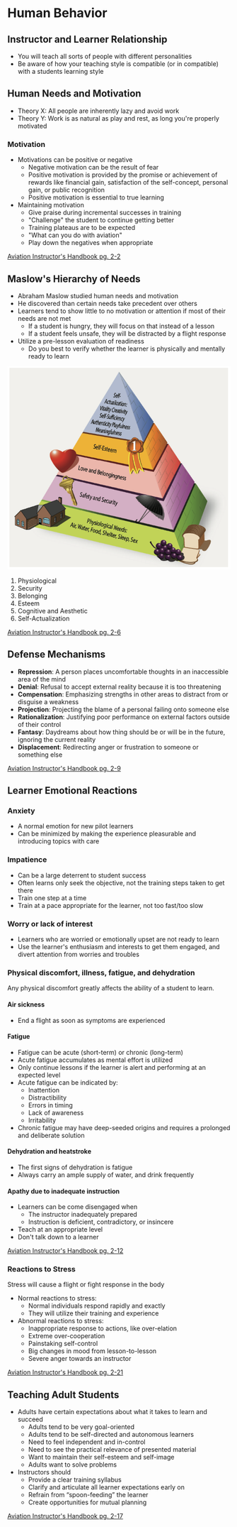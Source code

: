 # Human Behavior

## Instructor and Learner Relationship

- You will teach all sorts of people with different personalities
- Be aware of how your teaching style is compatible (or in compatible) with a students learning style

## Human Needs and Motivation

- Theory X: All people are inherently lazy and avoid work
- Theory Y: Work is as natural as play and rest, as long you're properly motivated

### Motivation

- Motivations can be positive or negative
  - Negative motivation can be the result of fear
  - Positive motivation is provided by the promise or achievement of rewards like financial gain, satisfaction of the self-concept, personal gain, or public recognition
  - Positive motivation is essential to true learning
- Maintaining motivation
  - Give praise during incremental successes in training
  - "Challenge" the student to continue getting better
  - Training plateaus are to be expected
  - "What can you do with aviation"
  - Play down the negatives when appropriate

[Aviation Instructor's Handbook pg. 2-2](/_references/AIH/2-2)

## Maslow's Hierarchy of Needs

- Abraham Maslow studied human needs and motivation
- He discovered than certain needs take precedent over others
- Learners tend to show little to no motivation or attention if most of their needs are not met
  - If a student is hungry, they will focus on that instead of a lesson
  - If a student feels unsafe, they will be distracted by a flight response
- Utilize a pre-lesson evaluation of readiness
  - Do you best to verify whether the learner is physically and mentally ready to learn

![Maslow's Hierarchy of Needs](images/image.png)

1. Physiological
2. Security
3. Belonging
4. Esteem
5. Cognitive and Aesthetic
6. Self-Actualization

[Aviation Instructor's Handbook pg. 2-6](/_references/AIH/2-6)

## Defense Mechanisms

- **Repression**: A person places uncomfortable thoughts in an inaccessible area of the mind
- **Denial**: Refusal to accept external reality because it is too threatening
- **Compensation**: Emphasizing strengths in other areas to distract from or disguise a weakness
- **Projection**: Projecting the blame of a personal failing onto someone else
- **Rationalization**: Justifying poor performance on external factors outside of their control
- **Fantasy**: Daydreams about how thing should be or will be in the future, ignoring the current reality
- **Displacement**: Redirecting anger or frustration to someone or something else

[Aviation Instructor's Handbook pg. 2-9](/_references/AIH/2-9)

## Learner Emotional Reactions

### Anxiety

- A normal emotion for new pilot learners
- Can be minimized by making the experience pleasurable and introducing topics with care

### Impatience

- Can be a large deterrent to student success
- Often learns only seek the objective, not the training steps taken to get there
- Train one step at a time
- Train at a pace appropriate for the learner, not too fast/too slow

### Worry or lack of interest

- Learners who are worried or emotionally upset are not ready to learn
- Use the learner's enthusiasm and interests to get them engaged, and divert attention from worries and troubles

### Physical discomfort, illness, fatigue, and dehydration

Any physical discomfort greatly affects the ability of a student to learn.

#### Air sickness

- End a flight as soon as symptoms are experienced

#### Fatigue

- Fatigue can be acute (short-term) or chronic (long-term)
- Acute fatigue accumulates as mental effort is utilized
- Only continue lessons if the learner is alert and performing at an expected level
- Acute fatigue can be indicated by:
  - Inattention
  - Distractibility
  - Errors in timing
  - Lack of awareness
  - Irritability
- Chronic fatigue may have deep-seeded origins and requires a prolonged and deliberate solution

#### Dehydration and heatstroke

- The first signs of dehydration is fatigue
- Always carry an ample supply of water, and drink frequently

#### Apathy due to inadequate instruction

- Learners can be come disengaged when
  - The instructor inadequately prepared
  - Instruction is deficient, contradictory, or insincere
- Teach at an appropriate level
- Don't talk down to a learner

[Aviation Instructor's Handbook pg. 2-12](/_references/AIH/2-12)

### Reactions to Stress

Stress will cause a flight or fight response in the body

- Normal reactions to stress:
  - Normal individuals respond rapidly and exactly
  - They will utilize their training and experience
- Abnormal reactions to stress:
  - Inappropriate response to actions, like over-elation
  - Extreme over-cooperation
  - Painstaking self-control
  - Big changes in mood from lesson-to-lesson
  - Severe anger towards an instructor

[Aviation Instructor's Handbook pg. 2-21](/_references/AIH/2-21)

## Teaching Adult Students

- Adults have certain expectations about what it takes to learn and succeed
  - Adults tend to be very goal-oriented
  - Adults tend to be self-directed and autonomous learners
  - Need to feel independent and in-control
  - Need to see the practical relevance of presented material
  - Want to maintain their self-esteem and self-image
  - Adults want to solve problems
- Instructors should
  - Provide a clear training syllabus
  - Clarify and articulate all learner expectations early on
  - Refrain from “spoon-feeding” the learner
  - Create opportunities for mutual planning

[Aviation Instructor's Handbook pg. 2-17](/_references/AIH/2-17)
